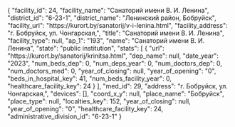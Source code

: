 {
    "facility_id": 24,
    "facility_name": "Санаторий имени В. И. Ленина",
    "district_id": "6-23-1",
    "district_name": "Ленинский район, Бобруйск",
    "facility_url": "https:\/\/kurort.by\/sanatorij\/v-i-lenina.html",
    "facility_address": "г. Бобруйск, ул. Чонгарская,",
    "title": "Санаторий имени В. И. Ленина",
    "facility_type": null,
    "ap_1": "193",
    "name": "Санаторий имени В. И. Ленина",
    "state": "public institution",
    "stats": [
        {
            "url": "https:\/\/kurort.by\/sanatorij\/krinitsa.html",
            "dep_name": null,
            "date_year": "2023",
            "num_beds_dep": 0,
            "num_deps_year": 0,
            "num_doctors_dep": 0,
            "num_doctors_med": 0,
            "year_of_closing": null,
            "year_of_opening": "0",
            "beds_in_hospital_key": 41,
            "num_beds_facility_year": 0,
            "healthcare_facility_key": 24
        }
    ],
    "med_id": 29,
    "address": "г. Бобруйск, ул. Чонгарская,",
    "devices": [],
    "coord_x_y": null,
    "place_name": "Бобруйск",
    "place_type": null,
    "localties_key": 152,
    "year_of_closing": null,
    "year_of_opening": "0",
    "healthcare_facility_key": 24,
    "administrative_division_id": "6-23-1"
}
